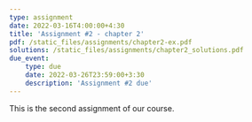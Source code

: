 ```yaml
---
type: assignment
date: 2022-03-16T4:00:00+4:30
title: 'Assignment #2 - chapter 2'
pdf: /static_files/assignments/chapter2-ex.pdf
solutions: /static_files/assignments/chapter2_solutions.pdf
due_event: 
    type: due
    date: 2022-03-26T23:59:00+3:30
    description: 'Assignment #2 due'
---
```

This is the second assignment of our course.
